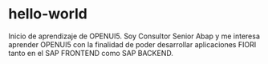 # hello-world
Inicio de aprendizaje de OPENUI5.
Soy Consultor Senior Abap y me interesa aprender OPENUI5
con la finalidad de poder desarrollar aplicaciones FIORI 
tanto en el SAP FRONTEND como SAP BACKEND.
